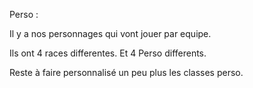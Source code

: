 Perso : 

Il y a nos personnages qui vont jouer par equipe. 

Ils ont 4 races differentes. 
Et 4 Perso differents. 

Reste à faire personnalisé un peu plus les classes perso.
